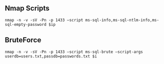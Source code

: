 ## Nmap Scripts

	nmap -n -v -sV -Pn -p 1433 –script ms-sql-info,ms-sql-ntlm-info,ms-sql-empty-password $ip

## BruteForce

	nmap -n -v -sV -Pn -p 1433 –script ms-sql-brute –script-args userdb=users.txt,passdb=passwords.txt $i